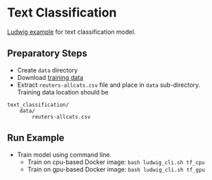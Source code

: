 # Text Classification

[Ludwig example](https://uber.github.io/ludwig/examples/#text-classification) for text classification model.

## Preparatory Steps
* Create `data` directory
* Download [training data](http://boston.lti.cs.cmu.edu/classes/95-865-K/HW/HW2/reuters-allcats-6.zip)
* Extract `reuters-allcats.csv` file and place in `data` sub-directory.  Training data location should be
```
text_classification/
    data/
        reuters-allcats.csv
```

## Run Example
* Train  model using command line.  
  * Train on cpu-based Docker image: `bash ludwig_cli.sh tf_cpu`
  * Train on gpu-based Docker image: `bash ludwig_cli.sh tf_gpu`